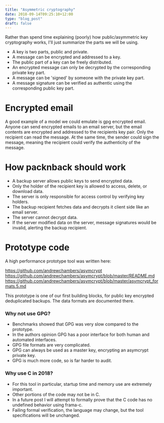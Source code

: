 ```yaml
---
title: "Asymmetric cryptography"
date: 2018-09-14T09:25:10+12:00
type: "blog_post"
draft: false
---
```



Rather than spend time explaining (poorly) how public/asymmetric key cryptography
works, I'll just summarize the parts we will be using.

- A key is two parts, public and private.
- A message can be encrypted and addressed to a key.
- The public part of a key can be freely distributed.
- An encrypted message can only be decrypted by the corresponding private key part.
- A message can be 'signed' by someone with the private key part.
- A message signature can be verified as authentic using the corresponding public key part.

# Encrypted email

A good example of a model we could emulate is gpg encrypted email. Anyone can send
encrypted emails to an email server, but the email contents are encrypted and addressed
to the recipients key pair. Only the recipient can read the message. At the same time,
the sender could sign the message, meaning the recipient could verify the authenticity
of the message.

# How packnback should work

- A backup server allows public keys to send encrypted data.
- Only the holder of the recipient key is allowed to access, delete, or download data.
- The server is only responsible for access control by verifying key holders.
- The backup recipient fetches data and decrypts it client side like an email server.
- The server cannot decrypt data.
- If the server modified data on the server, message signatures would be invalid, alerting
  the backup recipient.

# Prototype code

A high performance prototype tool was written here:

https://github.com/andrewchambers/asymcrypt
https://github.com/andrewchambers/asymcrypt/blob/master/README.md
https://github.com/andrewchambers/asymcrypt/blob/master/asymcrypt_formats.5.md

This prototype is one of our first building blocks, for public key encrypted deduplicated
backups. The data formats are documented there.

### Why not use GPG?

- Benchmarks showed that GPG was very slow compared
  to the prototype.
- In the authors opinion GPG has a poor interface for both
  human and automated interfaces.
- GPG file formats are very complicated.
- GPG can always be used as a master key, encrypting
  an asymcrypt private key.
- GPG is much more code, so is far harder to audit.

### Why use C in 2018?

- For this tool in particular, startup time and memory use are extremely important.
- Other portions of the code may not be in C.
- In a future post I will attempt to formally prove that the C
  code has no undefined behavior using frama-c.
- Failing formal verification, the language may change, but the tool specifications will be unchanged.
